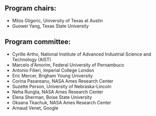 ## Program chairs:

- Milos Gligoric, University of Texas at Austin
- Guowei Yang, Texas State University

## Program committee:

- Cyrille Artho, National Institute of Advanced Industrial Science and Technology (AIST)
- Marcelo d'Amorim, Federal University of Pernambuco
- Antonio Filieri, Imperial College London
- Eric Mercer, Brigham Young University
- Corina Pasareanu, NASA Ames Research Center
- Suzette Person, University of Nebraska-Lincoln
- Neha Rungta, NASA Ames Research Center
- Elena Sherman, Boise State University
- Oksana Tkachuk, NASA Ames Research Center
- Arnaud Venet, Google

